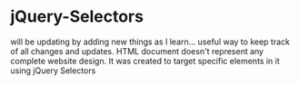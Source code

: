 # jQuery-Selectors
will be updating by adding new things as I learn... useful way to keep track of all changes and updates. HTML document doesn't represent any complete website design. It was created to target specific elements in it using jQuery Selectors

